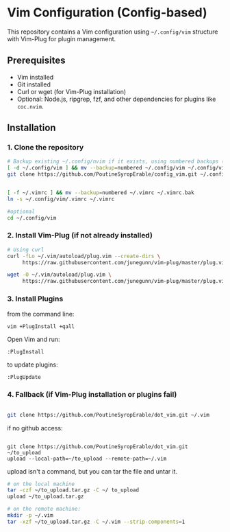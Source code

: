 # Vim Configuration (Config-based)

This repository contains a Vim configuration using `~/.config/vim` structure with Vim-Plug for plugin management.

## Prerequisites

- Vim installed
- Git installed
- Curl or wget (for Vim-Plug installation)
- Optional: Node.js, ripgrep, fzf, and other dependencies for plugins like `coc.nvim`.

## Installation

### 1. Clone the repository

```bash
# Backup existing ~/.config/nvim if it exists, using numbered backups (~1, ~2, etc.)
[ -d ~/.config/vim ] && mv --backup=numbered ~/.config/vim ~/.config/vim_backup
git clone https://github.com/PoutineSyropErable/config_vim.git ~/.config/vim


[ -f ~/.vimrc ] && mv --backup=numbered ~/.vimrc ~/.vimrc.bak
ln -s ~/.config/vim/.vimrc ~/.vimrc 

#optional 
cd ~/.config/vim
```


### 2. Install Vim-Plug (if not already installed)
```bash
# Using curl
curl -fLo ~/.vim/autoload/plug.vim --create-dirs \
     https://raw.githubusercontent.com/junegunn/vim-plug/master/plug.vim


```

```bash
wget -O ~/.vim/autoload/plug.vim \
     https://raw.githubusercontent.com/junegunn/vim-plug/master/plug.vim

```

###  3. Install Plugins
from the command line: 

```bash
vim +PlugInstall +qall
```


Open Vim and run:
```vim 
:PlugInstall
```

to update plugins: 

```vim 
:PlugUpdate
```



### 4. Fallback (if Vim-Plug installation or plugins fail)
```bash

git clone https://github.com/PoutineSyropErable/dot_vim.git ~/.vim
```


if no github access: 

```

git clone https://github.com/PoutineSyropErable/dot_vim.git ~/to_upload
upload --local-path=~/to_upload --remote-path=~/.vim
```

upload isn't a command, but you can tar the file and untar it. 

```bash 
# on the local machine
tar -czf ~/to_upload.tar.gz -C ~/ to_upload
upload ~/to_upload.tar.gz 

# on the remote machine: 
mkdir -p ~/.vim
tar -xzf ~/to_upload.tar.gz -C ~/.vim --strip-components=1

```
